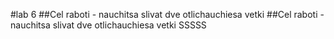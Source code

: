 
#lab 6
##Cel raboti - nauchitsa slivat dve otlichauchiesa vetki
##Cel raboti - nauchitsa slivat dve otlichauchiesa vetki
SSSSS
